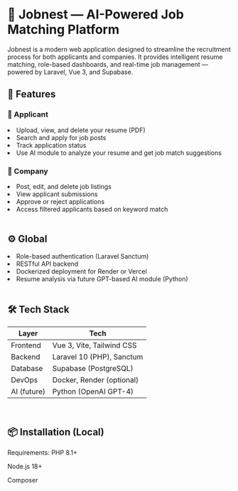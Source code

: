 <h1>🧠 Jobnest — AI-Powered Job Matching Platform</h1>
Jobnest is a modern web application designed to streamline the recruitment process for both applicants and companies. It provides intelligent resume matching, role-based dashboards, and real-time job management — powered by Laravel, Vue 3, and Supabase.

<h2>🚀 Features</h2>
<h3>👤 Applicant</h3>
<li>Upload, view, and delete your resume (PDF)</li>
<li>Search and apply for job posts</li>
<li>Track application status</li>
<li>Use AI module to analyze your resume and get job match suggestions</li>    

<h3>🏢 Company</h3>
<li>Post, edit, and delete job listings</li>
<li>View applicant submissions</li>
<li>Approve or reject applications</li>
<li>Access filtered applicants based on keyword match</li>

<br>

<h2>⚙️ Global</h2>
<li>Role-based authentication (Laravel Sanctum)</li>
<li>RESTful API backend</li>
<li>Dockerized deployment for Render or Vercel</li>
<li>Resume analysis via future GPT-based AI module (Python)</li>
<br>
<h2>🛠️ Tech Stack</h2>
<table>
  <thead>
    <tr>
      <th>Layer</th>
      <th>Tech</th>
    </tr>
  </thead>
  <tbody>
    <tr>
      <td>Frontend</td>
      <td>Vue 3, Vite, Tailwind CSS</td>
    </tr>
    <tr>
      <td>Backend</td>
      <td>Laravel 10 (PHP), Sanctum</td>
    </tr>
    <tr>
      <td>Database</td>
      <td>Supabase (PostgreSQL)</td>
    </tr>
    <tr>
      <td>DevOps</td>
      <td>Docker, Render (optional)</td>
    </tr>
    <tr>
      <td>AI (future)</td>
      <td>Python (OpenAI GPT-4)</td>
    </tr>
  </tbody>
</table>
<br>
<h2>📦 Installation (Local)</h2>
Requirements:
PHP 8.1+

Node.js 18+

Composer


